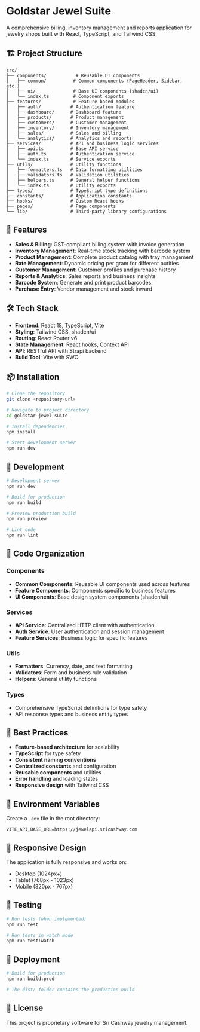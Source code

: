 # Goldstar Jewel Suite

A comprehensive billing, inventory management and reports application for jewelry shops built with React, TypeScript, and Tailwind CSS.

## 🏗️ Project Structure

```
src/
├── components/           # Reusable UI components
│   ├── common/          # Common components (PageHeader, Sidebar, etc.)
│   ├── ui/              # Base UI components (shadcn/ui)
│   └── index.ts         # Component exports
├── features/            # Feature-based modules
│   ├── auth/           # Authentication feature
│   ├── dashboard/      # Dashboard feature
│   ├── products/       # Product management
│   ├── customers/      # Customer management
│   ├── inventory/      # Inventory management
│   ├── sales/          # Sales and billing
│   └── analytics/      # Analytics and reports
├── services/           # API and business logic services
│   ├── api.ts          # Base API service
│   ├── auth.ts         # Authentication service
│   └── index.ts        # Service exports
├── utils/              # Utility functions
│   ├── formatters.ts   # Data formatting utilities
│   ├── validators.ts   # Validation utilities
│   ├── helpers.ts      # General helper functions
│   └── index.ts        # Utility exports
├── types/              # TypeScript type definitions
├── constants/          # Application constants
├── hooks/              # Custom React hooks
├── pages/              # Page components
└── lib/                # Third-party library configurations
```

## 🚀 Features

- **Sales & Billing**: GST-compliant billing system with invoice generation
- **Inventory Management**: Real-time stock tracking with barcode system
- **Product Management**: Complete product catalog with tray management
- **Rate Management**: Dynamic pricing per gram for different purities
- **Customer Management**: Customer profiles and purchase history
- **Reports & Analytics**: Sales reports and business insights
- **Barcode System**: Generate and print product barcodes
- **Purchase Entry**: Vendor management and stock inward

## 🛠️ Tech Stack

- **Frontend**: React 18, TypeScript, Vite
- **Styling**: Tailwind CSS, shadcn/ui
- **Routing**: React Router v6
- **State Management**: React hooks, Context API
- **API**: RESTful API with Strapi backend
- **Build Tool**: Vite with SWC

## 📦 Installation

```bash
# Clone the repository
git clone <repository-url>

# Navigate to project directory
cd goldstar-jewel-suite

# Install dependencies
npm install

# Start development server
npm run dev
```

## 🔧 Development

```bash
# Development server
npm run dev

# Build for production
npm run build

# Preview production build
npm run preview

# Lint code
npm run lint
```

## 📁 Code Organization

### Components
- **Common Components**: Reusable UI components used across features
- **Feature Components**: Components specific to business features
- **UI Components**: Base design system components (shadcn/ui)

### Services
- **API Service**: Centralized HTTP client with authentication
- **Auth Service**: User authentication and session management
- **Feature Services**: Business logic for specific features

### Utils
- **Formatters**: Currency, date, and text formatting
- **Validators**: Form and business rule validation
- **Helpers**: General utility functions

### Types
- Comprehensive TypeScript definitions for type safety
- API response types and business entity types

## 🎯 Best Practices

- **Feature-based architecture** for scalability
- **TypeScript** for type safety
- **Consistent naming conventions**
- **Centralized constants** and configuration
- **Reusable components** and utilities
- **Error handling** and loading states
- **Responsive design** with Tailwind CSS

## 🔐 Environment Variables

Create a `.env` file in the root directory:

```env
VITE_API_BASE_URL=https://jewelapi.sricashway.com
```

## 📱 Responsive Design

The application is fully responsive and works on:
- Desktop (1024px+)
- Tablet (768px - 1023px)
- Mobile (320px - 767px)

## 🧪 Testing

```bash
# Run tests (when implemented)
npm run test

# Run tests in watch mode
npm run test:watch
```

## 🚀 Deployment

```bash
# Build for production
npm run build:prod

# The dist/ folder contains the production build
```

## 📄 License

This project is proprietary software for Sri Cashway jewelry management.